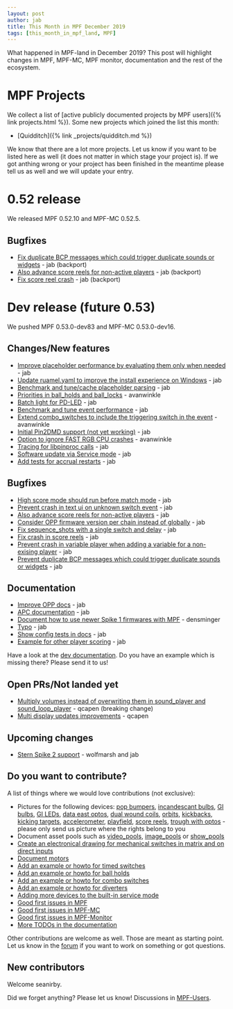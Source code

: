 ```yaml
---
layout: post
author: jab
title: This Month in MPF December 2019
tags: [this_month_in_mpf_land, MPF]
---
```

What happened in MPF-land in December 2019?
This post will highlight changes in MPF, MPF-MC, MPF monitor, documentation
and the rest of the ecosystem.

# MPF Projects

We collect a list of [active publicly documented projects by MPF users]({% link projects.html %}).
Some new projects which joined the list this month:

* [Quidditch]({% link _projects/quidditch.md %})

We know that there are a lot more projects.
Let us know if you want to be listed here as well (it does not matter in which
stage your project is).
If we got anthing wrong or your project has been finished in the meantime
please tell us as well and we will update your entry.

# 0.52 release

We released MPF 0.52.10 and MPF-MC 0.52.5.

## Bugfixes

* [Fix duplicate BCP messages which could trigger duplicate sounds or widgets](https://github.com/missionpinball/mpf/pull/1486) - jab (backport)
* [Also advance score reels for non-active players](https://github.com/missionpinball/mpf/pull/1472) - jab (backport)
* [Fix score reel crash](https://github.com/missionpinball/mpf/commit/a7263d8d42df01b6978cbc155fe668bc21f4d6e3) - jab (backport)

# Dev release (future 0.53)

We pushed MPF 0.53.0-dev83 and MPF-MC 0.53.0-dev16.

## Changes/New features

* [Improve placeholder performance by evaluating them only when needed](https://github.com/missionpinball/mpf/pull/1469) - jab
* [Update ruamel.yaml to improve the install experience on Windows](https://github.com/missionpinball/mpf/pull/1476) - jab
* [Benchmark and tune/cache placeholder parsing](https://github.com/missionpinball/mpf/pull/1478) - jab
* [Priorities in ball_holds and ball_locks](https://github.com/missionpinball/mpf/pull/1479) - avanwinkle
* [Batch light for PD-LED](https://github.com/missionpinball/mpf/pull/1481) - jab
* [Benchmark and tune event performance](https://github.com/missionpinball/mpf/pull/1483) - jab
* [Extend combo_switches to include the triggering switch in the event](https://github.com/missionpinball/mpf/pull/1480) - avanwinkle
* [Initial Pin2DMD support (not yet working)](https://github.com/missionpinball/mpf/pull/1484) - jab
* [Option to ignore FAST RGB CPU crashes](https://github.com/missionpinball/mpf/pull/1482) - avanwinkle
* [Tracing for libpinproc calls](https://github.com/missionpinball/mpf/commit/9c7f3af27d4bdb91a67d80f6f0b43550d4607a3b) - jab
* [Software update via Service mode](https://github.com/missionpinball/mpf/pull/1487) - jab
* [Add tests for accrual restarts](https://github.com/missionpinball/mpf/pull/1470) - jab

## Bugfixes

* [High score mode should run before match mode](https://github.com/missionpinball/mpf/pull/1467) - jab
* [Prevent crash in text ui on unknown switch event](https://github.com/missionpinball/mpf/pull/1468) - jab
* [Also advance score reels for non-active players](https://github.com/missionpinball/mpf/pull/1471) - jab
* [Consider OPP firmware version per chain instead of globally](https://github.com/missionpinball/mpf/pull/1474) - jab
* [Fix sequence_shots with a single switch and delay](https://github.com/missionpinball/mpf/pull/1473) - jab
* [Fix crash in score reels](https://github.com/missionpinball/mpf/pull/1475) - jab
* [Prevent crash in variable player when adding a variable for a non-exising player](https://github.com/missionpinball/mpf/pull/1477) - jab
* [Prevent duplicate BCP messages which could trigger duplicate sounds or widgets](https://github.com/missionpinball/mpf/pull/1485) - jab 
 
## Documentation

* [Improve OPP docs](https://github.com/missionpinball/mpf-docs/commit/2e0bdf0fcb4641a6d3fc08fb2503dec2da0e29f5) - jab
* [APC documentation](https://github.com/missionpinball/mpf-docs/commit/f70701129cdee00a36e65e07afd875205ce9bb11) - jab
* [Document how to use newer Spike 1 firmwares with MPF](https://github.com/missionpinball/mpf-docs/pull/270) - densminger
* [Typo](https://github.com/missionpinball/mpf-docs/commit/8a16696104fad7d1de030ea04788bbc62f8c8ee9) - jab
* [Show config tests in docs](https://github.com/missionpinball/mpf-docs/commit/4bb13cbf915ff687a780b6477c453c95035b2c8a) - jab
* [Example for other player scoring](https://github.com/missionpinball/mpf-docs/commit/987de22b1fa4db47bf3a1b2c273983ae4b3311af) - jab


Have a look at the [dev documentation](http://docs.missionpinball.org/en/dev/).
Do you have an example which is missing there? Please send it to us!

## Open PRs/Not landed yet

* [Multiply volumes instead of overwriting them in sound_player and sound_loop_player](https://github.com/missionpinball/mpf-mc/pull/333) - qcapen (breaking change)
* [Multi display updates improvements](https://github.com/missionpinball/mpf-mc/pull/323) - qcapen

## Upcoming changes

* [Stern Spike 2 support](https://github.com/missionpinball/mpf/issues/1246) - wolfmarsh and jab

## Do you want to contribute?

A list of things where we would love contributions (not exclusive):

* Pictures for the following devices: [pop bumpers](http://docs.missionpinball.org/en/dev/mechs/pop_bumpers/index.html),
  [incandescant bulbs](http://docs.missionpinball.org/en/dev/mechs/lights/matrix_lights.html),
  [GI bulbs](http://docs.missionpinball.org/en/dev/mechs/lights/gis.html),
  [GI LEDs](http://docs.missionpinball.org/en/dev/mechs/lights/gis.html),
  [data east optos](http://docs.missionpinball.org/en/dev/mechs/switches/optos.html),
  [dual wound coils](http://docs.missionpinball.org/en/dev/mechs/coils/dual_wound_coils.html),
  [orbits](http://docs.missionpinball.org/en/dev/mechs/loops/index.html),
  [kickbacks](http://docs.missionpinball.org/en/dev/mechs/kickbacks/index.html),
  [kicking targets](http://docs.missionpinball.org/en/dev/mechs/targets/kicking_targets/index.html),
  [accelerometer](http://docs.missionpinball.org/en/dev/mechs/accelerometers/index.html),
  [playfield](http://docs.missionpinball.org/en/dev/mechs/playfields/index.html),
  [score reels](http://docs.missionpinball.org/en/dev/mechs/score_reels/index.html),
  [trough with optos](http://docs.missionpinball.org/en/dev/mechs/troughs/index.html) - please only send us picture where the rights belong to you
* Document asset pools such as [video_pools](http://docs.missionpinball.org/en/dev/config/video_pools.html), [image_pools](http://docs.missionpinball.org/en/dev/config/image_pools.html) or [show_pools](http://docs.missionpinball.org/en/dev/config/show_pools.html)
* [Create an electronical drawing for mechanical switches in matrix and on direct inputs](http://docs.missionpinball.org/en/dev/mechs/switches/mechanical_switches.html)
* [Document motors](http://docs.missionpinball.org/en/dev/mechs/motors/index.html)
* [Add an example or howto for timed switches](http://docs.missionpinball.org/en/dev/game_logic/timed_switches/index.html)
* [Add an example or howto for ball holds](http://docs.missionpinball.org/en/dev/game_logic/ball_holds/index.html)
* [Add an example or howto for combo switches](http://docs.missionpinball.org/en/dev/game_logic/combo_switches/index.html)
* [Add an example or howto for diverters](http://docs.missionpinball.org/en/dev/mechs/diverters/index.html)
* [Adding more devices to the built-in service mode](https://github.com/missionpinball/mpf/issues/693)
* [Good first issues in MPF](https://github.com/missionpinball/mpf/issues?q=is%3Aissue+is%3Aopen+label%3A%22good+first+issue%22)
* [Good first issues in MPF-MC](https://github.com/missionpinball/mpf-mc/issues?q=is%3Aissue+is%3Aopen+label%3A%22help+wanted%22)
* [Good first issues in MPF-Monitor](https://github.com/missionpinball/mpf-monitor/issues?q=is%3Aissue+is%3Aopen+label%3A%22help+wanted%22)
* [More TODOs in the documentation](http://docs.missionpinball.org/en/dev/search.html?q="Help+us+to+write+it"&check_keywords=yes&area=default)

Other contributions are welcome as well.
Those are meant as starting point.
Let us know in the [forum](https://groups.google.com/forum/#!forum/mpf-users)
if you want to work on something or got questions.

## New contributors

Welcome seanirby.

Did we forget anything? Please let us know!
Discussions in [MPF-Users](https://groups.google.com/forum/#!forum/mpf-users).
